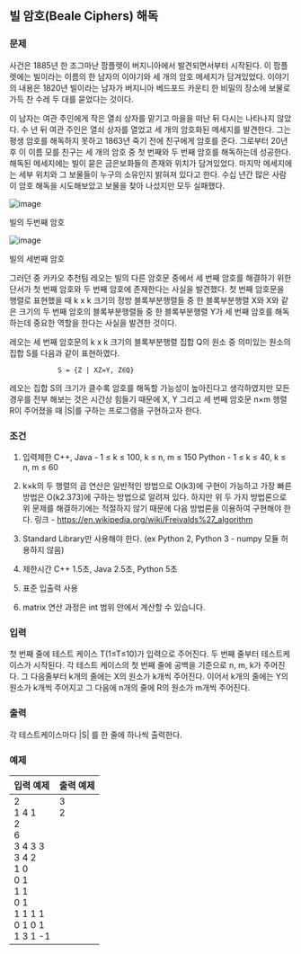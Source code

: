 빌 암호(Beale Ciphers) 해독
---

### 문제
사건은 1885년 한 조그마난 팜플렛이 버지니아에서 발견되면서부터 시작된다. 이 팜플렛에는 빌이라는 이름의 한 남자의 이야기와 세 개의 암호 메세지가 담겨있었다. 
이야기의 내용은 1820년 빌이라는 남자가 버지니아 베드포드 카운티 한 비밀의 장소에 보물로 가득 찬 수레 두 대를 묻었다는 것이다.

이 남자는 여관 주인에게 작은 열쇠 상자를 맡기고 마을을 떠난 뒤 다시는 나타나지 않았다. 수 년 뒤 여관 주인은 열쇠 상자를 열었고 세 개의 암호화된 메세지를 발견한다. 
그는 평생 암호를 해독하지 못하고 1863년 죽기 전에 친구에게 암호를 준다. 그로부터 20년 후 이 이름 모를 친구는 세 개의 암호 중 첫 번째와 두 번째 암호를 해독하는데 성공한다. 
해독된 메세지에는 빌이 묻은 금은보화들의 존재와 위치가 담겨있었다. 마지막 메세지에는 세부 위치와 그 보물들이 누구의 소유인지 밝혀져 있다고 한다. 
수십 년간 많은 사람이 암호 해독을 시도해보았고 보물을 찾아 나섰지만 모두 실패했다.

![image](https://github.daumkakao.com/storage/user/3223/files/6783cfc5-05f7-4bd1-bb6c-afa111695428)

빌의 두번째 암호

![image](https://github.daumkakao.com/storage/user/3223/files/6e733f40-464c-40c8-bab2-3e2cc088acc2)

빌의 세번째 암호

그러던 중 카카오 추천팀 레오는 빌의 다른 암호문 중에서 세 번째 암호를 해결하기 위한 단서가 첫 번째 암호와 두 번째 암호에 존재한다는 사실을 발견했다.
첫 번째 암호문을 행렬로 표현했을 때 k x k 크기의 정방 블록부분행렬들 중 한 블록부분행렬 X와 X와 같은 크기의 두 번째 암호의 블록부분행렬들 중
한 블록부분행렬 Y가 세 번째 암호를 해독하는데 중요한 역할을 한다는 사실을 발견한 것이다.

레오는 세 번째 암호문의 k x k 크기의 블록부분행렬 집합 Q의 원소 중 의미있는 원소의 집합 S를 다음과 같이 표현하였다. 

                S = {Z | XZ=Y, Z∈Q}

레오는 집합 S의 크기가 클수록 암호를 해독할 가능성이 높아진다고 생각하였지만 모든 경우를 전부 해보는 것은 시간상 힘들기 때문에
 X, Y 그리고 세 번째 암호문 n×m 행렬 R이 주어졌을 때 |S|를 구하는 프로그램을 구현하고자 한다.


### 조건

 

1. 입력제한
    C++, Java - 1 ≤ k ≤ 100,  k ≤ n,  m ≤ 150 
    Python - 1 ≤ k ≤ 40,  k ≤  n, m ≤ 60 

2. k×k의 두 행렬의 곱 연산은 일반적인 방법으로 O(k3)에 구현이 가능하고 가장 빠른 방법은 O(k2.373)에 구하는 방법으로 알려져 있다.
    하지만 위 두 가지 방법론으로 위 문제를 해결하기에는 적절하지 않기 때문에 다음 방법론을 이용하여 구현해야 한다.
    링크 - https://en.wikipedia.org/wiki/Freivalds%27_algorithm 

3. Standard Library만 사용해야 한다. (ex Python 2, Python 3 - numpy 모듈 허용하지 않음)

4. 제한시간 C++ 1.5초, Java 2.5초, Python 5초

5. 표준 입출력 사용

6. matrix 연산 과정은 int 범위 안에서 계산할 수 있습니다.


### 입력 

첫 번째 줄에 테스트 케이스 T(1≤T≤10)가 입력으로 주어진다. 두 번째 줄부터 테스트케이스가 시작된다.
각 테스트 케이스의 첫 번째 줄에 공백을 기준으로 n, m, k가 주어진다. 그 다음줄부터 k개의 줄에는 X의 원소가 k개씩 주어진다.
이어서 k개의 줄에는 Y의 원소가 k개씩 주어지고 그 다음에 n개의 줄에 R의 원소가 m개씩 주어진다.

### 출력

각 테스트케이스마다  |S| 를 한 줄에 하나씩 출력한다. 

### 예제


|입력 예제|출력 예제|
|:---|:---|
|2<br>1 4 1<br>2<br>6<br>3 4 3 3<br>3 4 2<br>1 0<br>0 1<br>1 1<br>0 1<br>1 1 1 1<br>0 1 0 1<br>1 3 1 -1|3<br>2<br><br><br><br><br><br><br><br><br><br><br><br>|
